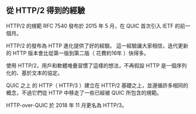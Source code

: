 ## 從 HTTP/2 得到的經驗

HTTP/2 的規範 RFC 7540 發布於 2015 年 5 月，在 QUIC 首次引入 IETF 的前一個月。

HTTP/2 的發布為 HTTP 進化提供了好的經驗。
這一經驗讓大家相信，迭代更新的 HTTP 版本會比從第一版到第二版（ 花費約16年 ）快得多。

使用 HTTP/2，用戶和軟體堆疊習慣了這樣的想法，不再假設 HTTP 是一個序列化的、基於文本的協定。

QUIC 之上 的 HTTP（ HTTP/3 ）建立在 HTTP/2 基礎之上，並遵循許多相同的概念，不過它們從 HTTP 中移走了一些已經被 QUIC 所包含的規範。

HTTP-over-QUIC 於 2018 年 11 月更名為 HTTP/3。
